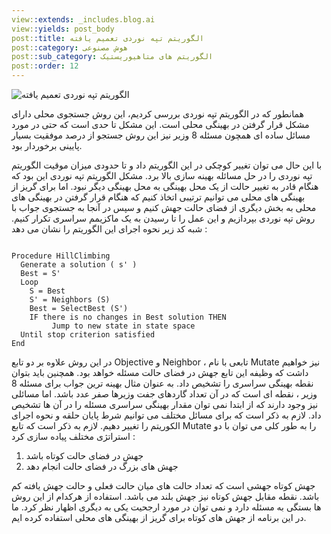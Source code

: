 ```yaml
---
view::extends: _includes.blog.ai
view::yields: post_body
post::title: الگوریتم تپه نوردی تعمیم یافته
post::category: هوش مصنوعی
post::sub_category: الگوریتم های متاهیوریستیک
post::order: 12
---
```


![الگوریتم تپه نوردی تعمیم یافته](@url('assets/images/ai/jump1.jpg'))

همانطور که در الگوریتم تپه نوردی بررسی کردیم، این روش جستجوی محلی دارای مشکل قرار گرفتن در بهینگی محلی است. این مشکل تا حدی است که حتی در مورد مسائل ساده ای همچون مسئله 8 وزیر نیز این روش جستجو از درصد موفقیت بسیار پایینی برخوردار بود.

با این حال می توان تغییر کوچکی در این الگوریتم داد و تا حدودی میزان موقیت الگوریتم تپه نوردی را در حل مسائله بهینه سازی بالا برد.  مشکل الگوریتم تپه نوردی این بود که هنگام قادر به تغییر	حالت از یک محل بهینگی به محل بهینگی دیگر نبود.  اما برای گریز از بهینگی های محلی می توانیم ترتیبی اتخاذ کنیم که هنگام قرار گرفتن در بهینگی های محلی به بخش دیگری از فضای حالت جهش کنیم و سپس در آنجا به جستجوی جواب با روش تپه نوردی بپردازیم و این عمل را تا رسیدن به یک ماکزیمم سراسری تکرار کنیم.  شبه کد زیر نحوه اجرای این الگوریتم را نشان می دهد :

```basic

Procedure HillClimbing
  Generate a solution ( s' )
  Best = S'
  Loop
    S = Best
    S' = Neighbors (S)
    Best = SelectBest (S')
    IF there is no changes in Best solution THEN
         Jump to new state in state space
  Until stop criterion satisfied
End
```

در این روش علاوه بر دو تابع Objective و Neighbor ، تابعی با نام Mutate نیز خواهیم داشت که وظیفه این تابع جهش در فضای حالت مسئله خواهد بود. همچنین باید بتوان نقطه بهینگی سراسری را تشخیص داد. به عنوان مثال بهینه ترین جواب برای مسئله 8 وزیر ، نقطه ای است که در آن تعداد گاردهای جفت وزیرها صفر عدد باشد. اما مسائلی نیز وجود دارند که از ابتدا نمی توان مقدار بهینگی سراسری مسئله را در آن ها تشخیص داد. لازم به ذکر است که برای مسائل مختلف می توانیم شرط پایان حلقه و نحوه اجرای الکوریتم را تغییر دهیم. لازم به ذکر است که تابع Mutate را به طور کلی می توان با دو استراتژی مختلف پیاده سازی کرد :

1. جهش در فضای حالت کوتاه باشد
2. جهش های بزرگ در فضای حالت انجام دهد

جهش کوتاه جهشی است که تعداد حالت های میان حالت فعلی و حالت جهش یافته کم باشد. نقطه مقابل جهش کوتاه نیز جهش بلند می باشد. استفاده از هرکدام از این روش ها بستگی به مسئله دارد و نمی توان در مورد ارجحیت یکی به دیگری اظهار نظر کرد. ما در این برنامه از جهش های کوتاه برای گریز از بهینگی های محلی استفاده کرده ایم.
